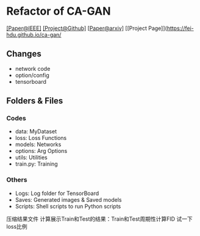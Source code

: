# Refactor of CA-GAN

[[Paper@IEEE]](https://ieeexplore.ieee.org/document/9025751)  [[Project@Github]](https://github.com/fei-hdu/ca-gan/)  [[Paper@arxiv\]](https://arxiv.org/abs/1712.00899)  [[Project Page]](https://fei-hdu.github.io/ca-gan/

## Changes

- network code
- option/config
- tensorboard

## Folders & Files

### Codes

- data: MyDataset
- loss: Loss Functions
- models: Networks
- options: Arg Options
- utils: Utilities
- train.py: Training

### Others

- Logs: Log folder for TensorBoard
- Saves: Generated images & Saved models
- Scripts: Shell scripts to run Python scripts

压缩结果文件
计算展示Train和Test的结果：Train和Test周期性计算FID
试一下loss比例
